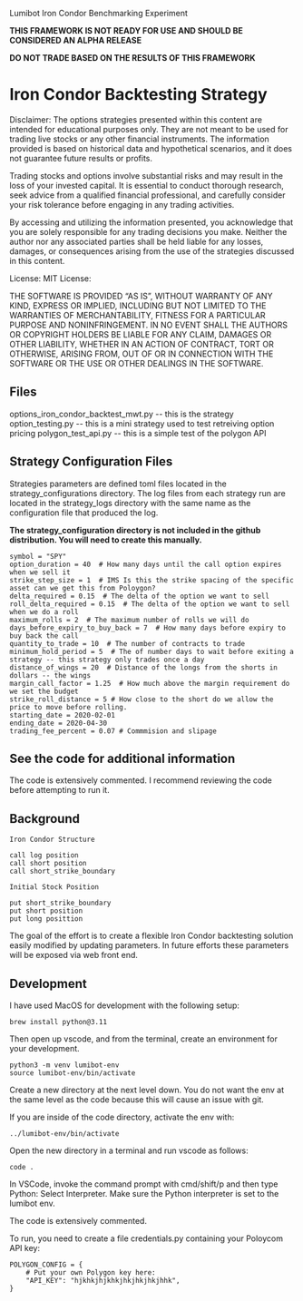 Lumibot Iron Condor Benchmarking Experiment

**THIS FRAMEWORK IS NOT READY FOR USE AND SHOULD BE CONSIDERED AN ALPHA RELEASE**

**DO NOT TRADE BASED ON THE RESULTS OF THIS FRAMEWORK**

# Iron Condor Backtesting Strategy

Disclaimer: The options strategies presented within this content are intended for educational purposes only. They are not meant to be used for trading live stocks or any other financial instruments. The information provided is based on historical data and hypothetical scenarios, and it does not guarantee future results or profits.

Trading stocks and options involve substantial risks and may result in the loss of your invested capital. It is essential to conduct thorough research, seek advice from a qualified financial professional, and carefully consider your risk tolerance before engaging in any trading activities.

By accessing and utilizing the information presented, you acknowledge that you are solely responsible for any trading decisions you make. Neither the author nor any associated parties shall be held liable for any losses, damages, or consequences arising from the use of the strategies discussed in this content.

License: MIT License:

THE SOFTWARE IS PROVIDED “AS IS”, WITHOUT WARRANTY OF ANY KIND, EXPRESS OR IMPLIED, INCLUDING BUT NOT LIMITED TO THE WARRANTIES OF MERCHANTABILITY, FITNESS FOR A PARTICULAR PURPOSE AND NONINFRINGEMENT. IN NO EVENT SHALL THE AUTHORS OR COPYRIGHT HOLDERS BE LIABLE FOR ANY CLAIM, DAMAGES OR OTHER LIABILITY, WHETHER IN AN ACTION OF CONTRACT, TORT OR OTHERWISE, ARISING FROM, OUT OF OR IN CONNECTION WITH THE SOFTWARE OR THE USE OR OTHER DEALINGS IN THE SOFTWARE.

## Files

options_iron_condor_backtest_mwt.py -- this is the strategy
option_testing.py -- this is a mini strategy used to test retreiving option pricing
polygon_test_api.py -- this is a simple test of the polygon API

## Strategy Configuration Files

Strategies parameters are defined toml files located in the strategy_configurations directory. The log files
from each strategy run are located in the strategy_logs directory with the same name as the 
configuration file that produced the log.

**The strategy_configuration directory is not included in the github distribution.   You will need to
create this manually.**

```
symbol = "SPY"
option_duration = 40  # How many days until the call option expires when we sell it
strike_step_size = 1  # IMS Is this the strike spacing of the specific asset can we get this from Poloygon?
delta_required = 0.15  # The delta of the option we want to sell
roll_delta_required = 0.15  # The delta of the option we want to sell when we do a roll
maximum_rolls = 2  # The maximum number of rolls we will do
days_before_expiry_to_buy_back = 7  # How many days before expiry to buy back the call
quantity_to_trade = 10  # The number of contracts to trade
minimum_hold_period = 5  # The of number days to wait before exiting a strategy -- this strategy only trades once a day
distance_of_wings = 20  # Distance of the longs from the shorts in dollars -- the wings
margin_call_factor = 1.25  # How much above the margin requirement do we set the budget
strike_roll_distance = 5 # How close to the short do we allow the price to move before rolling.
starting_date = 2020-02-01
ending_date = 2020-04-30
trading_fee_percent = 0.07 # Commmision and slipage
```

## See the code for additional information

The code is extensively commented.  I recommend reviewing the code before attempting to run it.

## Background

    Iron Condor Structure
    
    call log position
    call short position
    call short_strike_boundary
    
    Initial Stock Position
    
    put short_strike_boundary
    put short position
    put long posittion


The goal of the effort is to create a flexible Iron Condor backtesting solution easily modified by updating
parameters.   In future efforts these parameters will be exposed via web front end.

## Development

I have used MacOS for development with the following setup:

```
brew install python@3.11
```

Then open up vscode, and from the terminal, create an environment for your development.

```
python3 -m venv lumibot-env
source lumibot-env/bin/activate
```

Create a new directory at the next level down.  You do not want the env at the same level as the code because this will cause an issue with git.

If you are inside of the code directory, activate the env with:

```
../lumibot-env/bin/activate
```

Open the new directory in a terminal and run vscode as follows:

```
code .   
```

In VSCode, invoke the command prompt with cmd/shift/p and then type Python: Select Interpreter.  Make sure the Python interpreter is set
to the lumibot env.

The code is extensively commented.

To run, you need to create a file credentials.py containing your Poloycom API key:

```
POLYGON_CONFIG = {
    # Put your own Polygon key here:
    "API_KEY": "hjkhkjhjkhkjhkjhkjhkjhhk",
}
```



